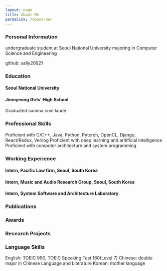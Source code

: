 ```yaml
---
layout: page
title: About Me
permalink: /about-me/
---
```


### Personal Information 

undergraduate student at Seoul National University 
majoring in Computer Science and Engineering 

github: sally20921

### Education 
#### Seoul National University 
#### Jinmyeong Girls' High School
Graduated summa cum laude 

### Professional Skills 

Proficient with C/C++, Java, Python, Pytorch, OpenCL, Django, React/Redux, Verilog
Proficient with deep learning and aritificial intelligence 
Proficient with computer architecture and system programming 


### Working Experience  

#### Intern, Pacific Law firm, Seoul, South Korea 
#### Intern, Music and Audio Research Group, Seoul, South Korea 
#### Intern, System Software and Architecture Laboratory 


### Publications 

### Awards 

### Research Projects 

### Language Skills
English: TOEIC 990, TOEIC  Speaking Test 160(Level 7)
Chinese: double major in Chinese Language and Literature
Korean: mother language
